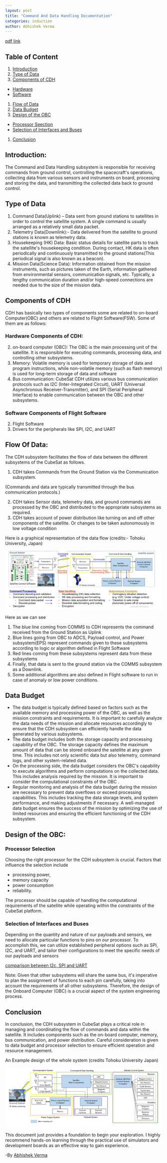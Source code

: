 ```yaml
---
layout: post
title: "Command And Data Handling Documentation"
categories: induction
author: Abhishek Verma
---
```


[pdf link](https://drive.google.com/file/d/1n9KvzSN5w2S3anQ59lXzweyi_Xh05bQS/view?usp=drive_link)

## Table of Content

1. [Introduction](#introduction)
1. [Type of Data](#type-of-data)
1. [Components of CDH](#components-of-cdh)
- [Hardware](#hardware-components-of-cdh)
- [Software](#software-components-of-flight-software)
1. [Flow of Data](#flow-of-data)
1. [Data Budget](#data-budget)
1. [Design of the OBC](#design-of-the-obc)
- [Processor Seection](#processor-selection)
- [Selection of Interfaces and Buses](#selection-of-interfaces-and-buses)
1. [Conclusion](#conclusion)

<a name="_page0_x36.00_y193.43"></a>

## Introduction:

The Command and Data Handling subsystem is responsible for receiving commands from ground control, controlling the spacecraft's operations, collecting data from various sensors and instruments on board, processing and storing the data, and transmitting the collected data back to ground control.

## Type of Data

1. Command Data(Uplink) – Data sent from ground stations to satellites in order to control the satellite system. A single command is usually arranged as a relatively small data packet.
1. Telemetry Data(Downlink):- Data delivered from the satellite to ground stations is known as telemetry data.
1. Housekeeping (HK) Data: Basic status details for satellite parts to track the satellite's housekeeping condition. During contact, HK data is often periodically and continuously transmitted to the ground stations(This periodical signal is also known as a beacon).
1. Mission Data(Science Data): Information obtained from the mission instruments, such as pictures taken of the Earth, information gathered from environmental sensors, communication signals, etc. Typically, a lengthy communication duration and/or high-speed connections are needed due to the size of the mission data.

## Components of CDH

CDH has basically two types of components some are related to on-board Computer(OBC) and others are related to Flight Software(FSW). Some of them are as follows:

### Hardware Components of CDH:
   2. on-board computer (OBC): The OBC is the main processing unit of the satellite. It is responsible for executing commands, processing data, and controlling other subsystems.
   2. Memory: Volatile memory is used for temporary storage of data and program instructions, while non-volatile memory (such as flash memory) is used for long-term storage of data and software
   2. Bus communication: CubeSat CDH utilizes various bus communication protocols such as I2C (Inter-Integrated Circuit), UART (Universal Asynchronous Receiver-Transmitter), and SPI (Serial Peripheral Interface) to enable communication between the OBC and other subsystems.
### Software Components of Flight Software
   2. Flight Software
   2. Drivers for the peripherals like SPI, I2C, and UART

## Flow Of Data:

The CDH subsystem facilitates the flow of data between the different subsystems of the CubeSat as follows.

1. CDH takes Commands from the Ground Station via the Communication subsystem.

(Commands and data are typically transmitted through the bus communication protocols.)

2. CDH takes Sensor data, telemetry data, and ground commands are processed by the OBC and distributed to the appropriate subsystems as required.
2. CDH takes account of power distribution like turning on and off other components of the satellite. Or changes to be taken autonomously in low voltage condition

Here is a graphical representation of the data flow (credits:- Tohoku University, Japan)

![dataflow](https://raw.githubusercontent.com/abhishekpythons/sspace/main/_posts/cdh-pic-1.jpg)

Here as we can see

1. The blue line coming from COMMS to CDH represents the command received from the Ground Station as Uplink
1. Blue lines going from OBC to ADCS, Payload control, and Power subsystem(EPS) represent commands given to these subsystems according to logic or algorithm defined in Flight Software
1. Red lines coming from these subsystems represent data from these subsystems
1. Finally, that data is sent to the ground station via the COMMS subsystem as a Downlink.
1. Some additional algorithms are also defined in Flight software to run in case of anomaly or low power conditions.

## Data Budget

- The data budget is typically defined based on factors such as the available memory and processing power of the OBC, as well as the mission constraints and requirements. It is important to carefully analyze the data needs of the mission and allocate resources accordingly to ensure that the CDH subsystem can efficiently handle the data generated by various subsystems.
- The data budget includes both the storage capacity and processing capability of the OBC. The storage capacity defines the maximum amount of data that can be stored onboard the satellite at any given time. This includes not only scientific data but also telemetry, command logs, and other system-related data.
- On the processing side, the data budget considers the OBC's capability to execute algorithms and perform computations on the collected data. This includes analysis required by the mission. It is important to consider the computational constraints of the OBC .
- Regular monitoring and analysis of the data budget during the mission are necessary to prevent data overflows or exceed processing capabilities. This includes tracking the data storage levels, and system performance, and making adjustments if necessary. A well-managed data budget ensures the success of the mission by optimizing the use of limited resources and ensuring the efficient functioning of the CDH subsystem.

## Design of the OBC:

### Processor Selection

Choosing the right processor for the CDH subsystem is crucial. Factors that influence the selection include

- processing power,
- memory capacity
- power consumption
- reliability.

The processor should be capable of handling the computational requirements of the satellite while operating within the constraints of the CubeSat platform.

### Selection of Interfaces and Buses

Depending on the quantity and nature of our payloads and sensors, we need to allocate particular functions to pins on our processor. To accomplish this, we can utilize established peripheral options such as SPI, I2C, and UART, and tailor their configurations to meet the specific needs of our payloads and sensors

[comparison between I2c, SPI and UART](https://www.seeedstudio.com/blog/2019/09/25/uart-vs-i2c-vs-spi-communication-protocols-and-uses/)

Note: Given that other subsystems will share the same bus, it's imperative to plan the assignment of functions to each pin carefully, taking into account the requirements of all other subsystems. Therefore, the design of the Onboard Computer (OBC) is a crucial aspect of the system engineering process.

## Conclusion

In conclusion, the CDH subsystem in CubeSat plays a critical role in managing and coordinating the flow of commands and data within the satellite. It includes components such as the on-board computer, memory, bus communication, and power distribution. Careful consideration is given to data budget and processor selection to ensure efficient operation and resource management.

An Example design of the whole system (credits Tohoku University Japan)

![system](https://raw.githubusercontent.com/abhishekpythons/sspace/main/_posts/cdh-pic-2.jpg)

This document just provides a foundation to begin your exploration. I highly recommend hands-on learning through the practical use of simulators and development boards as an effective way to gain experience.

-By [Abhishek Verma](http://abhishekverma.me)
